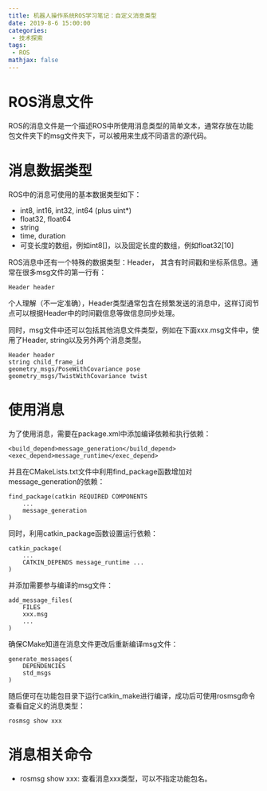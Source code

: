 ```yaml
---
title: 机器人操作系统ROS学习笔记：自定义消息类型
date: 2019-8-6 15:00:00
categories:
 - 技术探索
tags: 
 - ROS
mathjax: false
---
```


# ROS消息文件

ROS的消息文件是一个描述ROS中所使用消息类型的简单文本，通常存放在功能包文件夹下的msg文件夹下，可以被用来生成不同语言的源代码。

# 消息数据类型

ROS中的消息可使用的基本数据类型如下：

- int8, int16, int32, int64 (plus uint*)
- float32, float64
- string
- time, duration
- 可变长度的数组，例如int8[]，以及固定长度的数组，例如float32[10]

ROS消息中还有一个特殊的数据类型：Header， 其含有时间戳和坐标系信息。通常在很多msg文件的第一行有：
```
Header header
```

个人理解（不一定准确），Header类型通常包含在频繁发送的消息中，这样订阅节点可以根据Header中的时间戳信息等做信息同步处理。

同时，msg文件中还可以包括其他消息文件类型，例如在下面xxx.msg文件中，使用了Header, string以及另外两个消息类型。
```
Header header
string child_frame_id
geometry_msgs/PoseWithCovariance pose
geometry_msgs/TwistWithCovariance twist
```

# 使用消息

为了使用消息，需要在package.xml中添加编译依赖和执行依赖：
```
<build_depend>message_generation</build_depend>
<exec_depend>message_runtime</exec_depend>
```

并且在CMakeLists.txt文件中利用find_package函数增加对message_generation的依赖：
```
find_package(catkin REQUIRED COMPONENTS
    ...
    message_generation
)
```

同时，利用catkin_package函数设置运行依赖：
```
catkin_package(
    ...
    CATKIN_DEPENDS message_runtime ...
)
```

并添加需要参与编译的msg文件：
```
add_message_files(
    FILES
    xxx.msg
    ...
)
```

确保CMake知道在消息文件更改后重新编译msg文件：
```
generate_messages(
    DEPENDENCIES
    std_msgs
)
```

随后便可在功能包目录下运行catkin_make进行编译，成功后可使用rosmsg命令查看自定义的消息类型：
```
rosmsg show xxx
```

# 消息相关命令

- rosmsg show xxx: 查看消息xxx类型，可以不指定功能包名。
